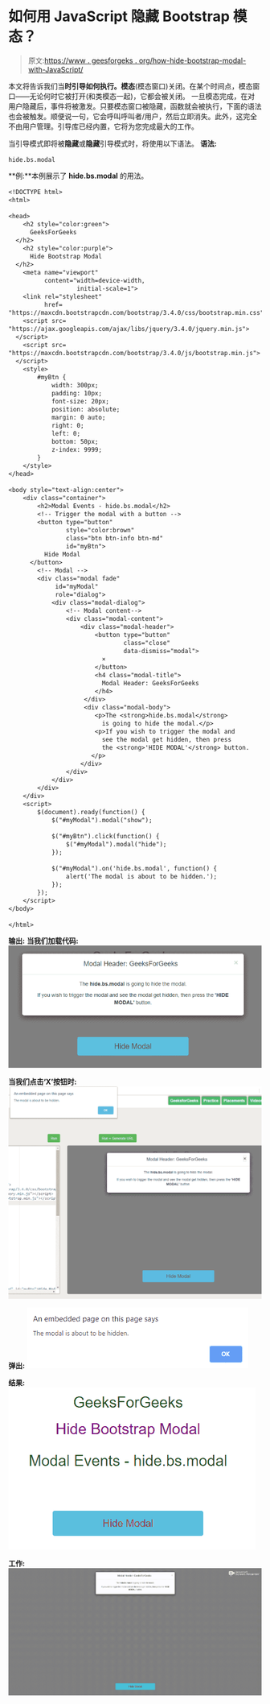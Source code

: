 # 如何用 JavaScript 隐藏 Bootstrap 模态？

> 原文:[https://www . geesforgeks . org/how-hide-bootstrap-modal-with-JavaScript/](https://www.geeksforgeeks.org/how-to-hide-bootstrap-modal-with-javascript/)

本文将告诉我们当**时引导如何执行。模态**(模态窗口)关闭。在某个时间点，模态窗口——无论何时它被打开(和类模态一起)，它都会被关闭。
一旦模态完成，在对用户隐藏后，事件将被激发。只要模态窗口被隐藏，函数就会被执行，下面的语法也会被触发。顺便说一句，它会呼叫呼叫者/用户，然后立即消失。此外，这完全不由用户管理。引导库已经内置，它将为您完成最大的工作。

当引导模式即将被**隐藏**或**隐藏**引导模式时，将使用以下语法。
**语法:**

```
hide.bs.modal
```

**例:**本例展示了 **hide.bs.modal** 的用法。

```
<!DOCTYPE html>
<html>

<head>
    <h2 style="color:green">
      GeeksForGeeks
  </h2>
    <h2 style="color:purple">
      Hide Bootstrap Modal
  </h2>
    <meta name="viewport" 
          content="width=device-width, 
                   initial-scale=1">
    <link rel="stylesheet"
          href=
"https://maxcdn.bootstrapcdn.com/bootstrap/3.4.0/css/bootstrap.min.css">
    <script src=
"https://ajax.googleapis.com/ajax/libs/jquery/3.4.0/jquery.min.js">
  </script>
    <script src=
"https://maxcdn.bootstrapcdn.com/bootstrap/3.4.0/js/bootstrap.min.js">
  </script>
    <style>
        #myBtn {
            width: 300px;
            padding: 10px;
            font-size: 20px;
            position: absolute;
            margin: 0 auto;
            right: 0;
            left: 0;
            bottom: 50px;
            z-index: 9999;
        }
    </style>
</head>

<body style="text-align:center">
    <div class="container">
        <h2>Modal Events - hide.bs.modal</h2>
        <!-- Trigger the modal with a button -->
        <button type="button"
                style="color:brown"
                class="btn btn-info btn-md" 
                id="myBtn">
          Hide Modal
      </button>
        <!-- Modal -->
        <div class="modal fade"
             id="myModal" 
             role="dialog">
            <div class="modal-dialog">
                <!-- Modal content-->
                <div class="modal-content">
                    <div class="modal-header">
                        <button type="button" 
                                class="close" 
                                data-dismiss="modal">
                          ×
                        </button>
                        <h4 class="modal-title">
                          Modal Header: GeeksForGeeks
                        </h4>
                     </div>
                     <div class="modal-body">
                        <p>The <strong>hide.bs.modal</strong> 
                          is going to hide the modal.</p>
                        <p>If you wish to trigger the modal and 
                          see the modal get hidden, then press
                          the <strong>'HIDE MODAL'</strong> button.
                       </p>
                    </div>
                </div>
            </div>
        </div>
    </div>
    <script>
        $(document).ready(function() {
            $("#myModal").modal("show");

            $("#myBtn").click(function() {
                $("#myModal").modal("hide");
            });

            $("#myModal").on('hide.bs.modal', function() {
                alert('The modal is about to be hidden.');
            });
        });
    </script>
</body>

</html>
```

**输出:**
**当我们加载代码:**
![ngcut](img/a65729fada6d7a9583d802fc6b59fe35.png)

**当我们点击‘X’按钮时:**
![ngcut](img/8d86fcf4c2fe0f90583baac19037232b.png)

**弹出:**
![ngcut](img/2e452ff78766f34fd20e9c03920b47f8.png)

**结果:**
![ngcut](img/a6cf5d563c41650be04ac35116a754b0.png)

**工作:**
![](img/44d6b8a13107b7f59f1863a671ff21e2.png)